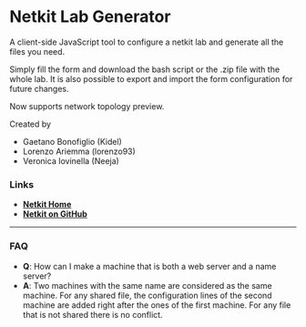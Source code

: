 # Netkit Lab Generator
A client-side JavaScript tool to configure a netkit lab and generate all the files you need.

Simply fill the form and download the bash script or the .zip file with the whole lab. 
It is also possible to export and import the form configuration for future changes.

Now supports network topology preview.

Created by

   * Gaetano Bonofiglio (Kidel)
   * Lorenzo Ariemma (lorenzo93)
   * Veronica Iovinella (Neeja)

### Links

 * [**Netkit Home**](http://wiki.netkit.org/index.php/Main_Page)
 * [**Netkit on GitHub**](https://github.com/maxonthegit/netkit-core)

***

### FAQ

* **Q**: How can I make a machine that is both a web server and a  name server?
* **A**: Two machines with the same name are considered as the same machine. For any shared file, the configuration lines of the second machine are added right after the ones of the first machine. For any file that is not shared there is no conflict.
